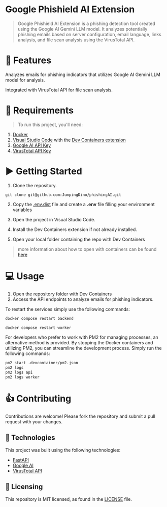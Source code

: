 # Google Phishield AI Extension

> Google Phishield AI Extension is a phishing detection tool created using the Google AI Gemini LLM model. It analyzes potentially phishing emails based on server configuration, email language, links analysis, and file scan analysis using the VirusTotal API.

# 📝 Features

Analyzes emails for phishing indicators that utilizes Google AI Gemini LLM model for analysis.

Integrated with VirusTotal API for file scan analysis.

# 🧾 Requirements

> To run this project, you'll need:

1. [Docker](https://docs.docker.com/get-docker/)
2. [Visual Studio Code](https://code.visualstudio.com/) with the [Dev Containers extension](https://marketplace.visualstudio.com/items?itemName=ms-vscode-remote.remote-containers)
3. [Google AI API Key](https://ai.google.dev/gemini-api/docs/api-key)
4. [VirusTotal API Key](https://docs.virustotal.com/docs/please-give-me-an-api-key)

# ▶️ Getting Started

1. Clone the repository.

```
git clone git@github.com:JumpingDino/phishingAI.git
```

2. Copy the [.env.dist](https://github.com/JumpingDino/phishingAI/blob/master/.env.dist) file and create a <b>.env</b> file filling your environment variables

3. Open the project in Visual Studio Code.

4. Install the Dev Containers extension if not already installed.

5. Open your local folder containing the repo with Dev Containers

> more information about how to open with containers can be found [here](https://code.visualstudio.com/docs/devcontainers/tutorial)
>
# 💻 Usage

1. Open the repository folder with Dev Containers
2. Access the API endpoints to analyze emails for phishing indicators.

To restart the services simply use the following commands:

```bash
docker compose restart backend
```

```bash
docker compose restart worker
```

For developers who prefer to work with PM2 for managing processes, an alternative method is provided. By stopping the Docker containers and utilizing PM2, you can streamline the development process. Simply run the following commands:

```bash
pm2 start .devcontainer/pm2.json
pm2 logs
pm2 logs api
pm2 logs worker
```

# 👍 Contributing

Contributions are welcome! Please fork the repository and submit a pull request with your changes.

## 🚀 Technologies

This project was built using the following technologies:

- [FastAPI](https://fastapi.tiangolo.com)
- [Google AI](https://ai.google)
- [VirusTotal API](https://docs.virustotal.com)

## 📄 Licensing

This repository is MIT licensed, as found in the [LICENSE][l] file.

[l]: https://github.com/JumpingDino/phishingAI/blob/master/LICENSE
